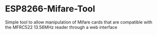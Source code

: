 # ESP8266-Mifare-Tool
Simple tool to allow manipulation of Mifare cards that are compatible with the MFRC522 13.56MHz reader through a web interface

